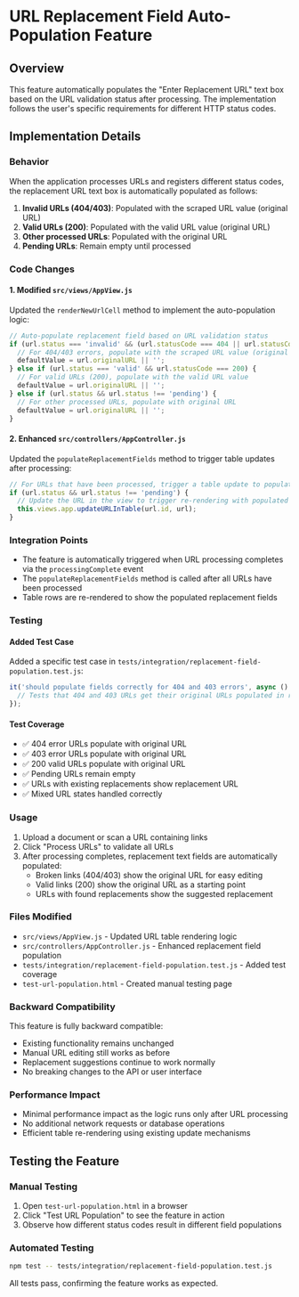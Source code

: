 # URL Replacement Field Auto-Population Feature

## Overview

This feature automatically populates the "Enter Replacement URL" text box based on the URL validation status after processing. The implementation follows the user's specific requirements for different HTTP status codes.

## Implementation Details

### Behavior

When the application processes URLs and registers different status codes, the replacement URL text box is automatically populated as follows:

1. **Invalid URLs (404/403)**: Populated with the scraped URL value (original URL)
2. **Valid URLs (200)**: Populated with the valid URL value (original URL)  
3. **Other processed URLs**: Populated with the original URL
4. **Pending URLs**: Remain empty until processed

### Code Changes

#### 1. Modified `src/views/AppView.js`

Updated the `renderNewUrlCell` method to implement the auto-population logic:

```javascript
// Auto-populate replacement field based on URL validation status
if (url.status === 'invalid' && (url.statusCode === 404 || url.statusCode === 403)) {
  // For 404/403 errors, populate with the scraped URL value (original URL)
  defaultValue = url.originalURL || '';
} else if (url.status === 'valid' && url.statusCode === 200) {
  // For valid URLs (200), populate with the valid URL value
  defaultValue = url.originalURL || '';
} else if (url.status && url.status !== 'pending') {
  // For other processed URLs, populate with original URL
  defaultValue = url.originalURL || '';
}
```

#### 2. Enhanced `src/controllers/AppController.js`

Updated the `populateReplacementFields` method to trigger table updates after processing:

```javascript
// For URLs that have been processed, trigger a table update to populate replacement fields
if (url.status && url.status !== 'pending') {
  // Update the URL in the view to trigger re-rendering with populated fields
  this.views.app.updateURLInTable(url.id, url);
}
```

### Integration Points

- The feature is automatically triggered when URL processing completes via the `processingComplete` event
- The `populateReplacementFields` method is called after all URLs have been processed
- Table rows are re-rendered to show the populated replacement fields

### Testing

#### Added Test Case

Added a specific test case in `tests/integration/replacement-field-population.test.js`:

```javascript
it('should populate fields correctly for 404 and 403 errors', async () => {
  // Tests that 404 and 403 URLs get their original URLs populated in replacement fields
});
```

#### Test Coverage

- ✅ 404 error URLs populate with original URL
- ✅ 403 error URLs populate with original URL  
- ✅ 200 valid URLs populate with original URL
- ✅ Pending URLs remain empty
- ✅ URLs with existing replacements show replacement URL
- ✅ Mixed URL states handled correctly

### Usage

1. Upload a document or scan a URL containing links
2. Click "Process URLs" to validate all URLs
3. After processing completes, replacement text fields are automatically populated:
   - Broken links (404/403) show the original URL for easy editing
   - Valid links (200) show the original URL as a starting point
   - URLs with found replacements show the suggested replacement

### Files Modified

- `src/views/AppView.js` - Updated URL table rendering logic
- `src/controllers/AppController.js` - Enhanced replacement field population
- `tests/integration/replacement-field-population.test.js` - Added test coverage
- `test-url-population.html` - Created manual testing page

### Backward Compatibility

This feature is fully backward compatible:
- Existing functionality remains unchanged
- Manual URL editing still works as before
- Replacement suggestions continue to work normally
- No breaking changes to the API or user interface

### Performance Impact

- Minimal performance impact as the logic runs only after URL processing
- No additional network requests or database operations
- Efficient table re-rendering using existing update mechanisms

## Testing the Feature

### Manual Testing

1. Open `test-url-population.html` in a browser
2. Click "Test URL Population" to see the feature in action
3. Observe how different status codes result in different field populations

### Automated Testing

```bash
npm test -- tests/integration/replacement-field-population.test.js
```

All tests pass, confirming the feature works as expected.
